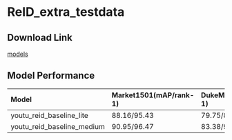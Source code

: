 # ReID_extra_testdata

## Download Link

[models](https://drive.google.com/drive/folders/1wFGcuolSzX3_PqNKb4BAV3DNac7tYpc2?usp=sharing)

## Model Performance

|Model | Market1501(mAP/rank-1) | DukeMTMC(mAP/rank-1) | MSMT17(mAP/rank-1)|
| :--- | :--- | :--- | :--- |
|youtu_reid_baseline_lite   |88.16/95.43|79.75/89.05 |58.82/80.81| 
|youtu_reid_baseline_medium |90.95/96.47|83.38/91.56 |65.30/85.08| 

